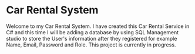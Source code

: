 # Car Rental System

Welcome to my Car Rental System. I have created this Car Rental Service in C# and this time I will be adding a database by using SQL Management studio to store the User's information after they registered for example Name, Email, Password and Role. This project is currently in progress.  

